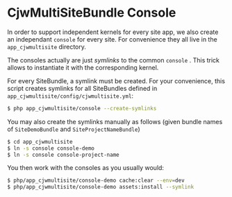 # CjwMultiSiteBundle Console

In order to support independent kernels for every site app, we also create an independant `console` for every site. For convenience they all live in the `app_cjwmultisite` directory. 

The consoles actually are just *symlinks* to the common `console` . This trick allows to instantiate it with the corresponding kernel.

For every SiteBundle, a symlink must be created. For your convenience, this script creates symlinks for all SiteBundles defined in `app_cjwmultisite/config/cjwmultisite.yml`:

```bash
$ php app_cjwmultisite/console --create-symlinks
```
You may also create the symlinks manually as follows (given bundle names of `SiteDemoBundle` and `SiteProjectNameBundle`)

```bash
$ cd app_cjwmultisite
$ ln -s console console-demo
$ ln -s console console-project-name
```
You then work with the consoles as you usually would:
```bash
$ php/app_cjwmultisite/console-demo cache:clear --env=dev
$ php/app_cjwmultisite/console-demo assets:install --symlink
```
